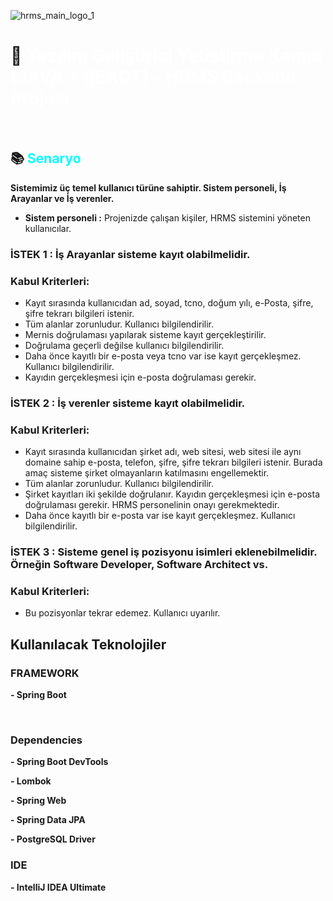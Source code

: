![hrms_main_logo_1](https://user-images.githubusercontent.com/32098845/118172009-8eae0380-b434-11eb-8f4d-101365e89242.png)

# :dolls: <font color="white"> Yazılım Geliştirici Yetiştirme Kampı (JAVA + REACT)  - HRMS Backend Projesi </font>

<br>

## :books: <font color="cyan"> Senaryo </font>

**Sistemimiz üç temel kullanıcı türüne sahiptir. Sistem personeli, İş Arayanlar ve İş verenler.** 

- **Sistem personeli :** Projenizde çalışan kişiler, HRMS sistemini yöneten kullanıcılar. 

### **İSTEK 1 :** İş Arayanlar sisteme kayıt olabilmelidir.

### Kabul Kriterleri:

- Kayıt sırasında kullanıcıdan ad, soyad, tcno, doğum yılı, e-Posta, şifre, şifre tekrarı bilgileri istenir.
- Tüm alanlar zorunludur. Kullanıcı bilgilendirilir.
- Mernis doğrulaması yapılarak sisteme kayıt gerçekleştirilir.
- Doğrulama geçerli değilse kullanıcı bilgilendirilir.
- Daha önce kayıtlı bir e-posta veya tcno var ise kayıt gerçekleşmez. Kullanıcı bilgilendirilir.
- Kayıdın gerçekleşmesi için e-posta doğrulaması gerekir.

### **İSTEK 2 :** İş verenler sisteme kayıt olabilmelidir.

### Kabul Kriterleri:

- Kayıt sırasında kullanıcıdan şirket adı, web sitesi, web sitesi ile aynı domaine sahip e-posta, telefon, şifre, şifre tekrarı bilgileri istenir. Burada amaç sisteme şirket olmayanların katılmasını engellemektir.
- Tüm alanlar zorunludur. Kullanıcı bilgilendirilir.
- Şirket kayıtları iki şekilde doğrulanır. Kayıdın gerçekleşmesi için e-posta doğrulaması gerekir. HRMS personelinin onayı gerekmektedir.
- Daha önce kayıtlı bir e-posta var ise kayıt gerçekleşmez. Kullanıcı bilgilendirilir.

### **İSTEK 3 :** Sisteme genel iş pozisyonu isimleri eklenebilmelidir. Örneğin Software Developer, Software Architect vs.

### Kabul Kriterleri:

- Bu pozisyonlar tekrar edemez. Kullanıcı uyarılır.

## Kullanılacak Teknolojiler

### **FRAMEWORK**
**- Spring Boot**

<br>

### **Dependencies**
**- Spring Boot DevTools**

**- Lombok**

**- Spring Web**

**- Spring Data JPA**

**- PostgreSQL Driver**

### **IDE**
**- IntelliJ IDEA Ultimate**
